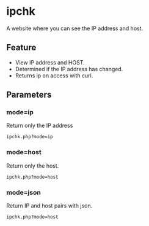 # ipchk
A website where you can see the IP address and host.

## Feature
- View IP address and HOST.
- Determined if the IP address has changed.
- Returns ip on access with curl.

## Parameters

### mode=ip

Return only the IP address

``` ipchk.php?mode=ip ```

### mode=host

Return only the host.

``` ipchk.php?mode=host ```

### mode=json

Return IP and host pairs with json.

``` ipchk.php?mode=host ```

